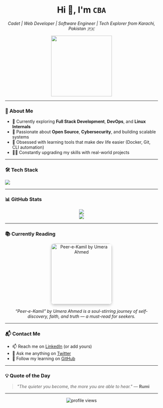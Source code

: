 <h1 align="center">Hi 👋, I'm <code>CBA</code></h1>
<p align="center">
  <em>Cadet | Web Developer | Software Engineer | Tech Explorer from Karachi, Pakistan 🇵🇰</em>
</p>

<p align="center">
  <img src="https://i.imgur.com/LyHic3i.gif" width="200px" />
</p>

---

### 🧠 About Me
- 🌱 Currently exploring **Full Stack Development**, **DevOps**, and **Linux Internals**
- 🔭 Passionate about **Open Source**, **Cybersecurity**, and building scalable systems
- 🎯 Obsessed with learning tools that make dev life easier (Docker, Git, CLI automation)
- 🧑‍💻 Constantly upgrading my skills with real-world projects

---

### 🛠️ Tech Stack
<p>
  <img src="https://skillicons.dev/icons?i=js,html,css,react,nodejs,express,mongodb,python,bash,vscode,github,linux,docker" />
</p>

---

### 📊 GitHub Stats

<p align="center">
  <img src="https://github-readme-stats.vercel.app/api?username=CBAJoker&theme=tokyonight&show_icons=true&hide_border=false&count_private=true" />
  <br />
  <img src="https://github-readme-streak-stats.herokuapp.com?user=CBAJoker&theme=tokyonight&hide_border=false" />
</p>

---

### 📚 Currently Reading
<p align="center">
  <a href="https://images-na.ssl-images-amazon.com/images/S/compressed.photo.goodreads.com/books/1441831053i/3260388.jpg" target="_blank">
    <img src="https://upload.wikimedia.org/wikipedia/en/3/33/Pir-e-Kamil.jpg" alt="Peer-e-Kamil by Umera Ahmed" width="200px" style="border-radius:10px; box-shadow:0 4px 8px rgba(0,0,0,0.2);" />
  </a>
</p>
<p align="center">
  <em>“Peer-e-Kamil” by Umera Ahmed is a soul-stirring journey of self-discovery, faith, and truth — a must-read for seekers.</em>
</p>

---

### 📬 Contact Me
- 📫 Reach me on [LinkedIn](https://www.linkedin.com/in/cbajoker) (or add yours)
- 💬 Ask me anything on [Twitter](https://twitter.com/CBAJoker)
- 🧠 Follow my learning on [GitHub](https://github.com/CBAJoker)

---

### 💡 Quote of the Day
> _"The quieter you become, the more you are able to hear."_ — **Rumi**

---

<p align="center">
  <img src="https://komarev.com/ghpvc/?username=CBAJoker&label=Profile+Views&color=blueviolet&style=flat-square" alt="profile views" />
</p>

